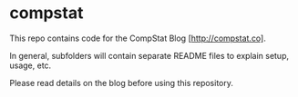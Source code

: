 # compstat
This repo contains code for the CompStat Blog [http://compstat.co]. 

In general, subfolders will contain separate README files to explain setup, usage, etc. 

Please read details on the blog before using this repository. 

